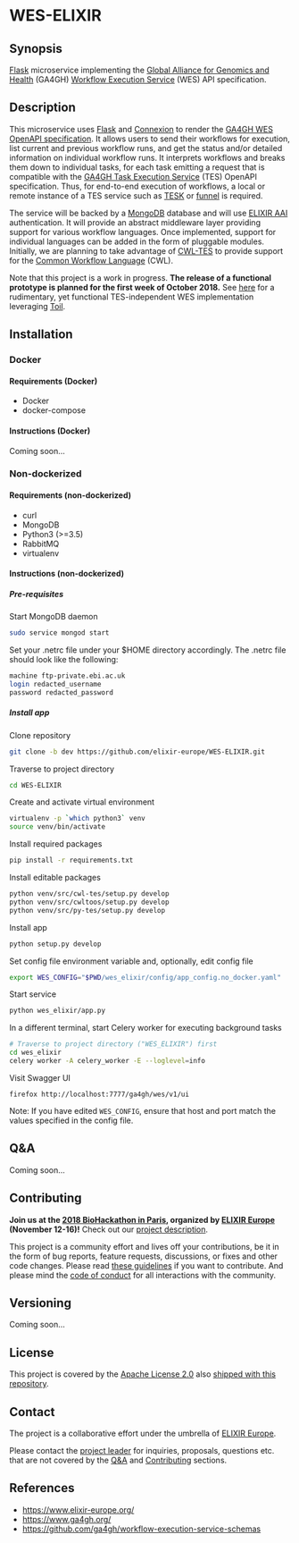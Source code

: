 # WES-ELIXIR

## Synopsis

[Flask](http://flask.pocoo.org/) microservice implementing the [Global Alliance for Genomics and Health](https://www.ga4gh.org/) (GA4GH) [Workflow Execution Service](https://github.com/ga4gh/workflow-execution-service-schemas) (WES) API specification.

## Description

This microservice uses [Flask](http://flask.pocoo.org/) and [Connexion](https://github.com/zalando/connexion) to render the [GA4GH WES OpenAPI specification](https://github.com/ga4gh/workflow-execution-service-schemas). It allows users to send their workflows for execution, list current and previous workflow runs, and get the status and/or detailed information on individual workflow runs. It interprets workflows and breaks them down to individual tasks, for each task emitting a request that is compatible with the [GA4GH Task Execution Service](https://github.com/ga4gh/task-execution-schemas) (TES) OpenAPI specification. Thus, for end-to-end execution of workflows, a local or remote instance of a TES service such as [TESK](https://github.com/EMBL-EBI-TSI/TESK) or [funnel](https://ohsu-comp-bio.github.io/funnel/) is required.

The service will be backed by a [MongoDB](https://www.mongodb.com/) database and will use [ELIXIR AAI](https://www.elixir-europe.org/services/compute/aai) authentication. It will provide an abstract middleware layer providing support for various workflow languages. Once implemented, support for individual languages can be added in the form of pluggable modules. Initially, we are planning to take advantage of [CWL-TES](https://github.com/common-workflow-language/cwl-tes) to provide support for the [Common Workflow Language](https://github.com/common-workflow-language/common-workflow-language) (CWL).

Note that this project is a work in progress. **The release of a functional prototype is planned for the first week of October 2018.** See [here](https://git.scicore.unibas.ch/krini/krini-cwl/tree/dev) for a rudimentary, yet functional TES-independent WES implementation leveraging [Toil](https://github.com/DataBiosphere/toil).

## Installation

### Docker

#### Requirements (Docker)

* Docker
* docker-compose

#### Instructions (Docker)

Coming soon...

### Non-dockerized

#### Requirements (non-dockerized)

* curl
* MongoDB
* Python3 (>=3.5)
* RabbitMQ
* virtualenv

#### Instructions (non-dockerized)

##### Pre-requisites

Start MongoDB daemon

```bash
sudo service mongod start
```

Set your .netrc file under your $HOME directory accordingly. The .netrc file should look like the 
following:

```bash
machine ftp-private.ebi.ac.uk
login redacted_username
password redacted_password
```

##### Install app

Clone repository

```bash
git clone -b dev https://github.com/elixir-europe/WES-ELIXIR.git
```

Traverse to project directory

```bash
cd WES-ELIXIR
```

Create and activate virtual environment

```bash
virtualenv -p `which python3` venv
source venv/bin/activate
```

Install required packages

```bash
pip install -r requirements.txt
```

Install editable packages

```bash
python venv/src/cwl-tes/setup.py develop
python venv/src/cwltoos/setup.py develop
python venv/src/py-tes/setup.py develop
```

Install app

```bash
python setup.py develop
```

Set config file environment variable and, optionally, edit config file

```bash
export WES_CONFIG="$PWD/wes_elixir/config/app_config.no_docker.yaml"
```

Start service

```bash
python wes_elixir/app.py
```

In a different terminal, start Celery worker for executing background tasks

```bash
# Traverse to project directory ("WES_ELIXIR") first
cd wes_elixir
celery worker -A celery_worker -E --loglevel=info
```

Visit Swagger UI

```
firefox http://localhost:7777/ga4gh/wes/v1/ui
```

Note: If you have edited `WES_CONFIG`, ensure that host and port match the values specified in the config file.

## Q&A

Coming soon...

## Contributing

**Join us at the [2018 BioHackathon in Paris](https://bh2018paris.info/), organized by [ELIXIR Europe](https://www.elixir-europe.org/) (November 12-16)!** Check out our [project description](https://github.com/elixir-europe/BioHackathon/tree/master/tools/Development%20of%20a%20GA4GH-compliant%2C%20language-agnostic%20workflow%20execution%20service).

This project is a community effort and lives off your contributions, be it in the form of bug
reports, feature requests, discussions, or fixes and other code changes. Please read [these
guidelines](CONTRIBUTING.md) if you want to contribute. And please mind the [code of
conduct](CODE_OF_CONDUCT.md) for all interactions with the community.

## Versioning

Coming soon...

## License

This project is covered by the [Apache License 2.0](https://www.apache.org/licenses/LICENSE-2.0) also [shipped with this repository](LICENSE).

## Contact

The project is a collaborative effort under the umbrella of [ELIXIR
Europe](https://www.elixir-europe.org/).

Please contact the [project leader](mailto:alexander.kanitz@sib.swiss) for inquiries,
proposals, questions etc. that are not covered by the [Q&A](#Q&A) and [Contributing](#Contributing)
sections.

## References

* <https://www.elixir-europe.org/>
* <https://www.ga4gh.org/>
* <https://github.com/ga4gh/workflow-execution-service-schemas>
